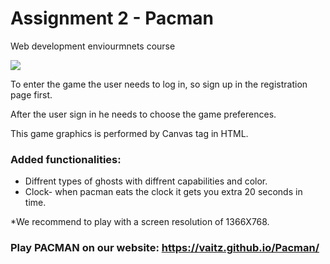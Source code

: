 # Assignment 2 - Pacman

Web development enviourmnets course

![](https://github.com/vaitz/pacman/blob/master/photos/bar_pacline.gif)


To enter the game the user needs to log in, so sign up in the registration page first.

After the user sign in he needs to choose the game preferences.

This game graphics is performed by Canvas tag in HTML.


### Added functionalities:
* Diffrent types of ghosts with diffrent capabilities and color.
* Clock- when pacman eats the clock it gets you extra 20 seconds in time.

*We recommend to play with a screen resolution of 1366X768.

### Play PACMAN on our website: https://vaitz.github.io/Pacman/
 
